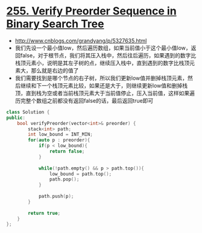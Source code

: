 # [255. Verify Preorder Sequence in Binary Search Tree](https://leetcode.com/problems/verify-preorder-sequence-in-binary-search-tree/)
* http://www.cnblogs.com/grandyang/p/5327635.html
* 我们先设一个最小值low，然后遍历数组，如果当前值小于这个最小值low，返回false，对于根节点，我们将其压入栈中，然后往后遍历，如果遇到的数字比栈顶元素小，说明是其左子树的点，继续压入栈中，直到遇到的数字比栈顶元素大，那么就是右边的值了
* 我们需要找到是哪个节点的右子树，所以我们更新low值并删掉栈顶元素，然后继续和下一个栈顶元素比较，如果还是大于，则继续更新low值和删掉栈顶，直到栈为空或者当前栈顶元素大于当前值停止，压入当前值，这样如果遍历完整个数组之前都没有返回false的话，最后返回true即可

```c++
class Solution {
public:
    bool verifyPreorder(vector<int>& preorder) {
        stack<int> path;
        int low_bound = INT_MIN;
        for(auto p : preorder){
            if(p < low_bound){
                return false;
            }
            
            while(!path.empty() && p > path.top()){
                low_bound = path.top();
                path.pop();
            }
            
            path.push(p);
        }
        
        return true;
    }
};

```

